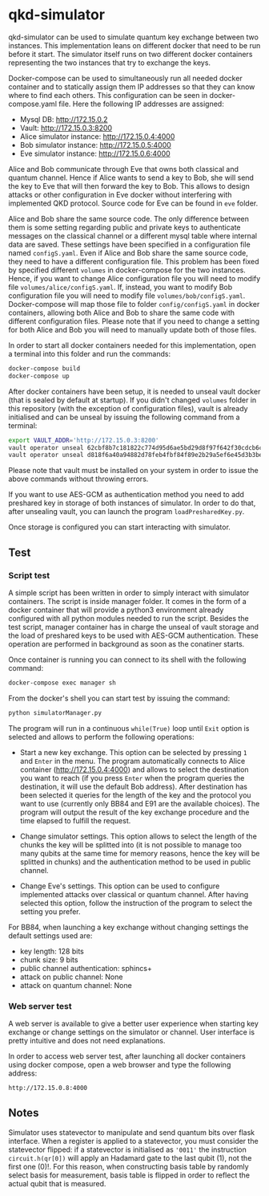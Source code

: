 # qkd-simulator

qkd-simulator can be used to simulate quantum key exchange between two instances. This implementation leans on different docker that need to be run before it start. The simulator itself runs on two different docker containers representing the two instances that try to exchange the keys.

Docker-compose can be used to simultaneously run all needed docker container and to statically assign them IP addresses so that they can know where to find each others. This configuration can be seen in docker-compose.yaml file. Here the following IP addresses are assigned:
- Mysql DB: http://172.15.0.2
- Vault: http://172.15.0.3:8200
- Alice simulator instance: http://172.15.0.4:4000
- Bob simulator instance: http://172.15.0.5:4000
- Eve simulator instance: http://172.15.0.6:4000

Alice and Bob communicate through Eve that owns both classical and quantum channel. Hence if Alice wants to send a key to Bob, she will send the key to Eve that will then forward the key to Bob. This allows to design attacks or other configuration in Eve docker without interfering with implemented QKD protocol. Source code for Eve can be found in `eve` folder.

Alice and Bob share the same source code. The only difference between them is some setting regarding public and private keys to authenticate messages on the classical channel or a different mysql table where internal data are saved. These settings have been specified in a configuration file named `configS.yaml`. Even if Alice and Bob share the same source code, they need to have a different configuration file. This problem has been fixed by specified different `volumes` in docker-compose for the two instances. Hence, if you want to change Alice configuration file you will need to modify file `volumes/alice/configS.yaml`. If, instead, you want to modify Bob configuration file you will need to modify file `volumes/bob/configS.yaml`. Docker-compose will map those file to folder `config/configS.yaml` in docker containers, allowing both Alice and Bob to share the same code with different configuration files. Please note that if you need to change a setting for both Alice and Bob you will need to manually update both of those files.

In order to start all docker containers needed for this implementation, open a terminal into this folder and run the commands:
```sh
docker-compose build
docker-compose up
```

After docker containers have been setup, it is needed to unseal vault docker (that is sealed by default at startup). If you didn't changed `volumes` folder in this repository (with the exception of configuration files), vault is already initialised and can be unseal by issuing the following command from a terminal:
```sh
export VAULT_ADDR='http://172.15.0.3:8200'
vault operator unseal 62cbf8b7c181822c774d95d6ae5bd29d8f97f642f30cdcb6cc511869447131dcf8
vault operator unseal d818f6a40a94882d78feb4fbf84f89e2b29a5ef6e45d3b3beae4dfc08a06351d63
```
Please note that vault must be installed on your system in order to issue the above commands without throwing errors.

If you want to use AES-GCM as authentication method you need to add preshared key in storage of both instances of simulator. In order to do that, after unsealing vault, you can launch the program `loadPresharedKey.py`.

Once storage is configured you can start interacting with simulator.

## Test
### Script test
A simple script has been written in order to simply interact with simulator containers. The script is inside manager folder. It comes in the form of a docker container that will provide a python3 environment already configured with all python modules needed to run the script.
Besides the test script, manager container has in charge the unseal of vault storage and the load of preshared keys to be used with AES-GCM authentication. These operation are performed in background as soon as the conatiner starts.

Once container is running you can connect to its shell with the following command:
```sh
docker-compose exec manager sh
```

From the docker's shell you can start test by issuing the command:
```sh
python simulatorManager.py
```
The program will run in a continuous `while(True)` loop until `Exit` option is selected and allows to perform the following operations:

- Start a new key exchange. This option can be selected by pressing `1` and `Enter` in the menu. The program automatically connects to Alice container (http://172.15.0.4:4000) and allows to select the destination you want to reach (if you press `Enter` when the program queries the destination, it will use the default Bob address). After destination has been selected it queries for the length of the key and the protocol you want to use (currently only BB84 and E91 are the available choices). The program will output the result of the key exchange procedure and the time elapsed to fulfill the request.

- Change simulator settings. This option allows to select the length of the chunks the key will be splitted into (it is not possible to manage too many qubits at the same time for memory reasons, hence the key will be splitted in chunks) and the authentication method to be used in public channel.

- Change Eve's settings. This option can be used to configure implemented attacks over classical or quantum channel. After having selected this option, follow the instruction of the program to select the setting you prefer.

For BB84, when launching a key exchange without changing settings the default settings used are:
- key length: 128 bits
- chunk size: 9 bits
- public channel authentication: sphincs+
- attack on public channel: None
- attack on quantum channel: None

### Web server test
A web server is available to give a better user experience when starting key exchange or change settings on the simulator or channel. User interface is pretty intuitive and does not need explanations.

In order to access web server test, after launching all docker containers using docker compose, open a web browser and type the following address:
```sh
http://172.15.0.8:4000
```


## Notes
Simulator uses statevector to manipulate and send quantum bits over flask interface. When a register is applied to a statevector, you must consider the statevector flipped: if a statevector is initialised as `'0011'` the instruction `circuit.h(qr[0])` will apply an Hadamard gate to the last qubit (1), not the first one (0)!. For this reason, when constructing basis table by randomly select basis for measurement, basis table is flipped in order to reflect the actual qubit that is measured.
